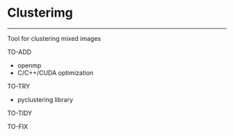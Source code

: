 # Clusterimg
---
Tool for clustering mixed images

TO-ADD
- openmp
- C/C++/CUDA optimization

TO-TRY
- pyclustering library

TO-TIDY

TO-FIX
